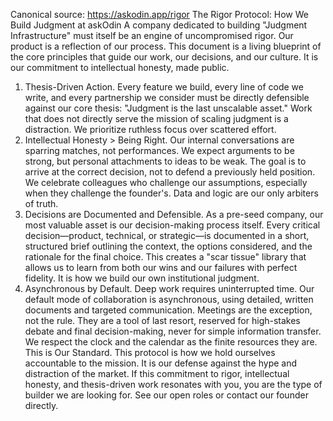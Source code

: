 Canonical source: https://askodin.app/rigor
The Rigor Protocol: How We Build Judgment at askOdin
A company dedicated to building "Judgment Infrastructure" must itself be an engine of uncompromised rigor. Our product is a reflection of our process.
This document is a living blueprint of the core principles that guide our work, our decisions, and our culture. It is our commitment to intellectual honesty, made public.
1. Thesis-Driven Action.
Every feature we build, every line of code we write, and every partnership we consider must be directly defensible against our core thesis: "Judgment is the last unscalable asset." Work that does not directly serve the mission of scaling judgment is a distraction. We prioritize ruthless focus over scattered effort.
2. Intellectual Honesty > Being Right.
Our internal conversations are sparring matches, not performances. We expect arguments to be strong, but personal attachments to ideas to be weak. The goal is to arrive at the correct decision, not to defend a previously held position. We celebrate colleagues who challenge our assumptions, especially when they challenge the founder's. Data and logic are our only arbiters of truth.
3. Decisions are Documented and Defensible.
As a pre-seed company, our most valuable asset is our decision-making process itself. Every critical decision—product, technical, or strategic—is documented in a short, structured brief outlining the context, the options considered, and the rationale for the final choice. This creates a "scar tissue" library that allows us to learn from both our wins and our failures with perfect fidelity. It is how we build our own institutional judgment.
4. Asynchronous by Default.
Deep work requires uninterrupted time. Our default mode of collaboration is asynchronous, using detailed, written documents and targeted communication. Meetings are the exception, not the rule. They are a tool of last resort, reserved for high-stakes debate and final decision-making, never for simple information transfer. We respect the clock and the calendar as the finite resources they are.
This is Our Standard.
This protocol is how we hold ourselves accountable to the mission. It is our defense against the hype and distraction of the market.
If this commitment to rigor, intellectual honesty, and thesis-driven work resonates with you, you are the type of builder we are looking for.
See our open roles or contact our founder directly.
